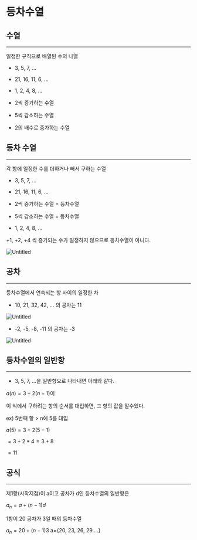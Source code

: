 # 등차수열

## 수열

---

일정한 규칙으로 배열된 수의 나열

- 3, 5, 7, …
- 21, 16, 11, 6, …
- 1, 2, 4, 8, …

- 2씩 증가하는 수열
- 5씩 감소하는 수열
- 2의 배수로 증가하는 수열

## 등차 수열

---

각 항에 일정한 수를 더하거나 빼서 구하는 수열

- 3, 5, 7, …
- 21, 16, 11, 6, …

- 2씩 증가하는 수열 = 등차수열
- 5씩 감소하는 수열 = 등차수열

- 1, 2, 4, 8, …

+1, +2, +4 씩 증가되는 수가 일정하지 않으므로 등차수열이 아니다.

![Untitled](%E1%84%83%E1%85%B3%E1%86%BC%E1%84%8E%E1%85%A1%E1%84%89%E1%85%AE%E1%84%8B%E1%85%A7%E1%86%AF%20245ebe7f512c4d088fe4cd01a51bd096/Untitled.png)

## 공차

---

등차수열에서 연속되는 항 사이의 일정한 차

- 10, 21, 32, 42, … 의 공차는 11

![Untitled](%E1%84%83%E1%85%B3%E1%86%BC%E1%84%8E%E1%85%A1%E1%84%89%E1%85%AE%E1%84%8B%E1%85%A7%E1%86%AF%20245ebe7f512c4d088fe4cd01a51bd096/Untitled%201.png)

- -2, -5, -8, -11 의 공차는 -3

![Untitled](%E1%84%83%E1%85%B3%E1%86%BC%E1%84%8E%E1%85%A1%E1%84%89%E1%85%AE%E1%84%8B%E1%85%A7%E1%86%AF%20245ebe7f512c4d088fe4cd01a51bd096/Untitled%202.png)

## 등차수열의 일반항

---

- 3, 5, 7, …을 일반항으로 나타내면 아래와 같다.

$a(n)=3+2(n-1)$이

이 식에서 구하려는 항의 순서를 대입하면, 그 항의 값을 알수있다.

ex) 5번째 항  > n에 5를 대입

$a(5)=3+2(5-1)$

$=3+ 2*4=3+8$

$=11$

## 공식

---

제1항(시작지점)이 a이고 공차가 d인 등차수열의 일반항은

$a_n=a+(n-1)d$

1항이 20 공차가 3일 때의 등차수열

$a_n = 20+(n-1)3$   a={20, 23, 26, 29….}